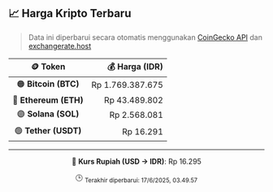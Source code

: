 

<!-- HARGA_KRIPTO -->
## 📈 Harga Kripto Terbaru

> Data ini diperbarui secara otomatis menggunakan [CoinGecko API](https://www.coingecko.com/) dan [exchangerate.host](https://exchangerate.host/)

<div align="center">

| 🪙 Token | 💰 Harga (IDR) |
|:------:|---------------:|
| 🟠 **Bitcoin (BTC)**   | Rp 1.769.387.675 |
| 🔵 **Ethereum (ETH)**  | Rp 43.489.802 |
| 🟣 **Solana (SOL)**    | Rp 2.568.081 |
| 🟢 **Tether (USDT)**   | Rp 16.291 |

---

💱 **Kurs Rupiah (USD → IDR)**: Rp 16.295

🕒 <sub>Terakhir diperbarui: 17/6/2025, 03.49.57</sub>

</div>
<!-- /HARGA_KRIPTO -->